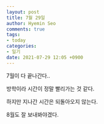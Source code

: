 ```yaml
---
layout: post
title: 7월 29일
author: Hyemin Seo
comments: true
tags:
- today
categories:
- 일기
date: 2021-07-29 12:05 +0900
---
```

7월이 다 끝나간다..

방학이라 시간이 정말 빨리가는 것 같다.

하지만 지나간 시간은 되돌아오지 않는다.

8월도 잘 보내봐야겠다.